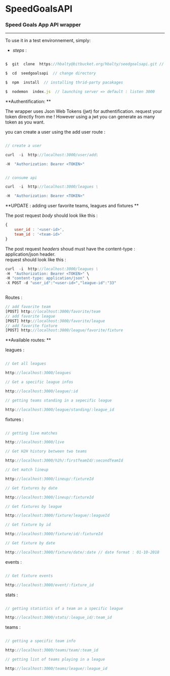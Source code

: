
# SpeedGoalsAPI

### Speed Goals App API wrapper

  

---

  

To use it in a test environnement, simply:

  

*  *steps* :

  

```js

$  git  clone  https://hbalty@bitbucket.org/hbalty/seedgoalsapi.git // clone repo

$  cd  seedgoalsapi  // change directory

$  npm  install  // installing thrid-party pacakages

$  nodemon  index.js  // launching server => default : listen 3000

```

  

**Authentification: **

  

The wrapper uses Json Web Tokens (jwt) for authentification. request your token directly from me ! However using a jwt you can generate as many token as you want.

  

you can create a user using the add user route :

```js

// create a user

curl  -i  http://localhost:3000/user/add\

-H  "Authorization: Bearer <TOKEN>"

```

  

```js

// consume api

curl  -i  http://localhost:3000/leagues \

-H  "Authorization: Bearer <TOKEN>"

```

  

**UPDATE : adding user favorite teams, leagues and fixtures **

The post request *body* should look like this : 
```js
{
	user_id : '<user-id>',
	team_id : '<team-id>'	
}
```
The post request *headers* shoud must have the content-type  : application/json header.  
request should look like this : 
```js
curl  -i  http://localhost:3000/leagues \
-H  "Authorization: Bearer <TOKEN>" \
-H "content-type: application/json" \
-X POST -d "user_id":"<user-id>","league-id":"33"
 
```

Routes : 
```js
// add favorite team
[POST] http://localhost:3000/favorite/team
// add favorite league
[POST] http://localhost:3000/favorite/league
// add favorite fixture
[POST] http://localhost:3000/league/favorite/fixture

```

  
  

**Available routes: **

  

leagues :

```js

// Get all leagues

http://localhost:3000/leagues

// Get a specific league infos

http://localhost:3000/league/:id

// getting teams standing in a sepecific league

http://localhost:3000/league/standing/:league_id

```

  

fixtures :

```js

// getting live matches

http://localhost:3000/live

// Get H2H history between two teams

http://localhost:3000/h2h/:firstTeamId/:secondTeamId

// Get match lineup

http://localhost:3000/lineup/:fixtureId

// Get fixtures by date

http://localhost:3000/lineup/:fixtureId

// Get fixtures by league

http://localhost:3000/fixture/league/:leagueId

// Get fixture by id

http://localhost:3000/fixture/id/:fixtureId

// Get fixture by date

http://localhost:3000/fixture/date/:date // date format : 01-10-2018

```

  

events :

```js

// Get fixture events

http://localhost:3000/event/:fixture_id

```

stats :

```js

// getting statistics of a team an a specific league

http://localhost:3000/stats/:league_id/:team_id

```

teams :

```js

// getting a specific team info

http://localhost:3000/teams/team/:team_id

// getting list of teams playing in a league

http://localhost:3000/teams/league/:league_id

```